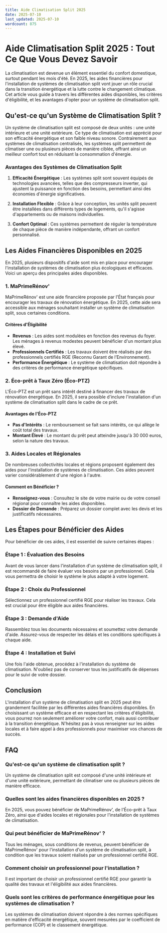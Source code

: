 ```yaml
---
title: Aide Climatisation Split 2025
date: 2025-07-10
last_updated: 2025-07-10
wordcount: 875
---
```


# Aide Climatisation Split 2025 : Tout Ce Que Vous Devez Savoir

La climatisation est devenue un élément essentiel du confort domestique, surtout pendant les mois d'été. En 2025, les aides financières pour l'installation de systèmes de climatisation split vont jouer un rôle crucial dans la transition énergétique et la lutte contre le changement climatique. Cet article vous guide à travers les différentes aides disponibles, les critères d'éligibilité, et les avantages d'opter pour un système de climatisation split.

## Qu'est-ce qu'un Système de Climatisation Split ?

Un système de climatisation split est composé de deux unités : une unité intérieure et une unité extérieure. Ce type de climatisation est apprécié pour son efficacité énergétique et son faible niveau sonore. Contrairement aux systèmes de climatisation centralisés, les systèmes split permettent de climatiser une ou plusieurs pièces de manière ciblée, offrant ainsi un meilleur confort tout en réduisant la consommation d'énergie.

### Avantages des Systèmes de Climatisation Split

1. **Efficacité Énergétique** : Les systèmes split sont souvent équipés de technologies avancées, telles que des compresseurs inverter, qui ajustent la puissance en fonction des besoins, permettant ainsi des économies d'énergie significatives.

2. **Installation Flexible** : Grâce à leur conception, les unités split peuvent être installées dans différents types de logements, qu'il s'agisse d'appartements ou de maisons individuelles.

3. **Confort Optimal** : Ces systèmes permettent de réguler la température de chaque pièce de manière indépendante, offrant un confort personnalisé.

## Les Aides Financières Disponibles en 2025

En 2025, plusieurs dispositifs d'aide sont mis en place pour encourager l'installation de systèmes de climatisation plus écologiques et efficaces. Voici un aperçu des principales aides disponibles.

### 1. MaPrimeRénov'

MaPrimeRénov' est une aide financière proposée par l'État français pour encourager les travaux de rénovation énergétique. En 2025, cette aide sera accessible aux ménages souhaitant installer un système de climatisation split, sous certaines conditions.

#### Critères d'Éligibilité

- **Revenus** : Les aides sont modulées en fonction des revenus du foyer. Les ménages à revenus modestes peuvent bénéficier d'un montant plus élevé.
- **Professionnels Certifiés** : Les travaux doivent être réalisés par des professionnels certifiés RGE (Reconnu Garant de l’Environnement).
- **Performance Énergétique** : Le système de climatisation doit répondre à des critères de performance énergétique spécifiques.

### 2. Éco-prêt à Taux Zéro (Éco-PTZ)

L'Éco-PTZ est un prêt sans intérêt destiné à financer des travaux de rénovation énergétique. En 2025, il sera possible d'inclure l'installation d'un système de climatisation split dans le cadre de ce prêt.

#### Avantages de l'Éco-PTZ

- **Pas d'Intérêts** : Le remboursement se fait sans intérêts, ce qui allège le coût total des travaux.
- **Montant Élevé** : Le montant du prêt peut atteindre jusqu'à 30 000 euros, selon la nature des travaux.

### 3. Aides Locales et Régionales

De nombreuses collectivités locales et régions proposent également des aides pour l'installation de systèmes de climatisation. Ces aides peuvent varier considérablement d'une région à l'autre.

#### Comment en Bénéficier ?

- **Renseignez-vous** : Consultez le site de votre mairie ou de votre conseil régional pour connaître les aides disponibles.
- **Dossier de Demande** : Préparez un dossier complet avec les devis et les justificatifs nécessaires.

## Les Étapes pour Bénéficier des Aides

Pour bénéficier de ces aides, il est essentiel de suivre certaines étapes :

### Étape 1 : Évaluation des Besoins

Avant de vous lancer dans l'installation d'un système de climatisation split, il est recommandé de faire évaluer vos besoins par un professionnel. Cela vous permettra de choisir le système le plus adapté à votre logement.

### Étape 2 : Choix du Professionnel

Sélectionnez un professionnel certifié RGE pour réaliser les travaux. Cela est crucial pour être éligible aux aides financières.

### Étape 3 : Demande d'Aide

Rassemblez tous les documents nécessaires et soumettez votre demande d'aide. Assurez-vous de respecter les délais et les conditions spécifiques à chaque aide.

### Étape 4 : Installation et Suivi

Une fois l'aide obtenue, procédez à l'installation du système de climatisation. N'oubliez pas de conserver tous les justificatifs de dépenses pour le suivi de votre dossier.

## Conclusion

L'installation d'un système de climatisation split en 2025 peut être grandement facilitée par les différentes aides financières disponibles. En choisissant un système efficace et en respectant les critères d'éligibilité, vous pourrez non seulement améliorer votre confort, mais aussi contribuer à la transition énergétique. N'hésitez pas à vous renseigner sur les aides locales et à faire appel à des professionnels pour maximiser vos chances de succès.

## FAQ

### Qu'est-ce qu'un système de climatisation split ?

Un système de climatisation split est composé d'une unité intérieure et d'une unité extérieure, permettant de climatiser une ou plusieurs pièces de manière efficace.

### Quelles sont les aides financières disponibles en 2025 ?

En 2025, vous pouvez bénéficier de MaPrimeRénov', de l'Éco-prêt à Taux Zéro, ainsi que d'aides locales et régionales pour l'installation de systèmes de climatisation.

### Qui peut bénéficier de MaPrimeRénov' ?

Tous les ménages, sous conditions de revenus, peuvent bénéficier de MaPrimeRénov' pour l'installation d'un système de climatisation split, à condition que les travaux soient réalisés par un professionnel certifié RGE.

### Comment choisir un professionnel pour l'installation ?

Il est important de choisir un professionnel certifié RGE pour garantir la qualité des travaux et l'éligibilité aux aides financières.

### Quels sont les critères de performance énergétique pour les systèmes de climatisation ?

Les systèmes de climatisation doivent répondre à des normes spécifiques en matière d'efficacité énergétique, souvent mesurées par le coefficient de performance (COP) et le classement énergétique.